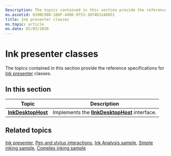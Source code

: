 ```yaml
---
Description: The topics contained in this section provide the reference specifications for Ink presenter classes.
ms.assetid: 639BC980-18DF-4496-9753-3074D3148851
title: Ink presenter classes
ms.topic: article
ms.date: 02/03/2020
---
```


# Ink presenter classes

The topics contained in this section provide the reference specifications for [Ink presenter](ink-presenter.md) classes.

## In this section

| Topic                                               | Description                                                                                     |
|-----------------------------------------------------|-------------------------------------------------------------------------------------------------|
| [**InkDesktopHost**](inkdesktophost.md)<br/> | Implements the [**IInkDesktopHost**](/windows/win32/api/inkpresenterdesktop/nn-inkpresenterdesktop-iinkdesktophost) interface.<br/> |

## Related topics

[Ink presenter](ink-presenter.md), [Pen and stylus interactions](/windows/uwp/design/input/pen-and-stylus-interactions), [Ink Analysis sample](/samples/microsoft/windows-universal-samples/inkanalysis/), [Simple inking sample](/samples/microsoft/windows-universal-samples/simpleink/), [Complex inking sample](/samples/microsoft/windows-universal-samples/complexink/)